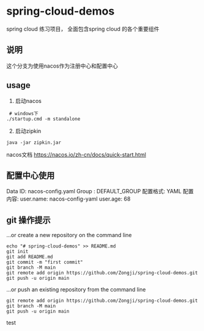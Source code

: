 # spring-cloud-demos

spring cloud 练习项目，
全面包含spring cloud 的各个重要组件

## 说明
这个分支为使用nacos作为注册中心和配置中心

## usage
1. 启动nacos
```shell
 # windows下
./startup.cmd -m standalone
```
2. 启动zipkin
```
java -jar zipkin.jar
```

nacos文档
https://nacos.io/zh-cn/docs/quick-start.html

## 配置中心使用
Data ID:        nacos-config.yaml
Group  :        DEFAULT_GROUP
配置格式:        YAML
配置内容:        user.name: nacos-config-yaml
user.age: 68

## git 操作提示
…or create a new repository on the command line
```
echo "# spring-cloud-demos" >> README.md
git init
git add README.md
git commit -m "first commit"
git branch -M main
git remote add origin https://github.com/Zongji/spring-cloud-demos.git
git push -u origin main
```

…or push an existing repository from the command line
```
git remote add origin https://github.com/Zongji/spring-cloud-demos.git
git branch -M main
git push -u origin main
```


test
